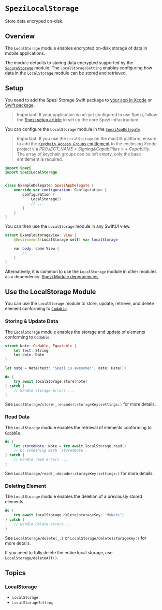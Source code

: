 # ``SpeziLocalStorage``

<!--
                  
This source file is part of the Stanford Spezi open-source project

SPDX-FileCopyrightText: 2022 Stanford University and the project authors (see CONTRIBUTORS.md)

SPDX-License-Identifier: MIT
             
-->

Store data encryped on-disk.

## Overview

The `LocalStorage` module enables encrypted on-disk storage of data in mobile applications.

The module defaults to storing data encrypted supported by the [`SecureStorage`](https://swiftpackageindex.com/StanfordSpezi/SpeziStorage/documentation/spezisecurestorage) module.
The ``LocalStorageSetting`` enables configuring how data in the `LocalStorage` module can be stored and retrieved.


## Setup

You need to add the Spezi Storage Swift package to
[your app in Xcode](https://developer.apple.com/documentation/xcode/adding-package-dependencies-to-your-app#) or
[Swift package](https://developer.apple.com/documentation/xcode/creating-a-standalone-swift-package-with-xcode#Add-a-dependency-on-another-Swift-package).

> Important: If your application is not yet configured to use Spezi, follow the [Spezi setup article](https://swiftpackageindex.com/stanfordspezi/spezi/documentation/spezi/initial-setup) to set up the core Spezi infrastructure.

You can configure the `LocalStorage` module in the [`SpeziAppDelegate`](https://swiftpackageindex.com/stanfordspezi/spezi/documentation/spezi/speziappdelegate).

> Important: If you use the ``LocalStorage`` on the macOS platform, ensure to add the [`Keychain Access Groups` entitlement](https://developer.apple.com/documentation/bundleresources/entitlements/keychain-access-groups) to the enclosing Xcode project via *PROJECT_NAME > Signing&Capabilities > + Capability*. The array of keychain groups can be left empty, only the base entitlement is required.

```swift
import Spezi
import SpeziLocalStorage


class ExampleDelegate: SpeziAppDelegate {
    override var configuration: Configuration {
        Configuration {
            LocalStorage()
            // ...
        }
    }
}
```

You can then use the `LocalStorage` module in any SwiftUI view.

```swift
struct ExampleStorageView: View {
    @Environment(LocalStorage.self) var localStorage

    var body: some View {
        // ...
    }
}
```

Alternatively, it is common to use the `LocalStorage` module in other modules as a dependency: [Spezi Module dependencies](https://swiftpackageindex.com/stanfordspezi/spezi/documentation/spezi/module-dependency).


## Use the LocalStorage Module

You can use the `LocalStorage` module to store, update, retrieve, and delete element conforming to [`Codable`](https://developer.apple.com/documentation/swift/codable). 


### Storing & Update Data

The `LocalStorage` module enables the storage and update of elements conforming to `Codable`.

```swift
struct Note: Codable, Equatable {
    let text: String
    let date: Date
}

let note = Note(text: "Spezi is awesome!", date: Date())

do {
    try await localStorage.store(note)
} catch {
    // Handle storage errors ...
}
```

See ``LocalStorage/store(_:encoder:storageKey:settings:)`` for more details.



### Read Data

The `LocalStorage` module enables the retrieval of elements conforming to [`Codable`](https://developer.apple.com/documentation/swift/codable).

```swift
do {
    let storedNote: Note = try await localStorage.read()
    // Do something with `storedNote`.
} catch {
    // Handle read errors ...
}
```

See ``LocalStorage/read(_:decoder:storageKey:settings:)`` for more details.


### Deleting Element

The `LocalStorage` module enables the deletion of a previously stored elements.

```swift
do {
    try await localStorage.delete(storageKey: "MyNote")
} catch {
    // Handle delete errors ...
}
```

See ``LocalStorage/delete(_:)`` or ``LocalStorage/delete(storageKey:)`` for more details.

If you need to fully delete the entire local storage, use ``LocalStorage/deleteAll()``.


## Topics

### LocalStorage

- ``LocalStorage``
- ``LocalStorageSetting``

